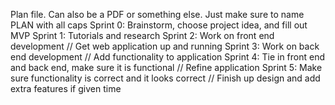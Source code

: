 Plan file. Can also be a PDF or something else. Just make sure to name PLAN with all caps
Sprint 0: Brainstorm, choose project idea, and fill out MVP
Sprint 1: Tutorials and research 
Sprint 2: Work on front end development // Get web application up and running
Sprint 3: Work on back end development // Add functionality to application
Sprint 4: Tie in front end and back end, make sure it is functional // Refine application
Sprint 5: Make sure functionality is correct and it looks correct // Finish up design and add extra features if given time
